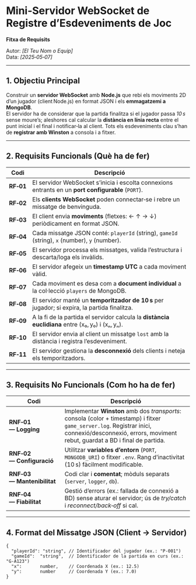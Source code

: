 # Mini‑Servidor WebSocket de Registre d’Esdeveniments de Joc  
**Fitxa de Requisits**

Autor: *[El Teu Nom o Equip]*  
Data: *[2025‑05‑07]*  

---

## 1. Objectiu Principal
Construir un **servidor WebSocket** amb **Node.js** que rebi els moviments 2D d’un jugador (client Node.js) en format JSON i els **emmagatzemi a MongoDB**.  
El servidor ha de considerar que la partida finalitza si el jugador passa *10 s* sense moure’s; aleshores cal calcular la **distància en línia recta** entre el punt inicial i el final i notificar‑la al client. Tots els esdeveniments clau s’han de **registrar amb Winston** a consola i a fitxer.

---

## 2. Requisits Funcionals (Què ha de fer)

| Codi | Descripció |
|------|------------|
| **RF‑01** | El servidor WebSocket s’inicia i escolta connexions entrants en un **port configurable** (`PORT`). |
| **RF‑02** | Els **clients WebSocket** poden connectar‑se i rebre un missatge de benvinguda. |
| **RF‑03** | El client envia **moviments** (fletxes: ← ↑ → ↓) periòdicament en format JSON. |
| **RF‑04** | Cada missatge JSON conté: `playerId` (string), `gameId` (string), `x` (number), `y` (number). |
| **RF‑05** | El servidor processa els missatges, valida l’estructura i descarta/loga els invàlids. |
| **RF‑06** | El servidor afegeix un **timestamp UTC** a cada moviment vàlid. |
| **RF‑07** | Cada moviment es desa com a **document individual** a la col·lecció `players` de MongoDB. |
| **RF‑08** | El servidor manté un **temporitzador de 10 s** per jugador; si expira, la partida finalitza. |
| **RF‑09** | A la fi de la partida el servidor calcula la **distància euclidiana** entre (x₀, y₀) i (xₙ, yₙ). |
| **RF‑10** | El servidor envia al client un missatge `lost` amb la distància i registra l’esdeveniment. |
| **RF‑11** | El servidor gestiona la **desconnexió** dels clients i neteja els temporitzadors. |

---

## 3. Requisits No Funcionals (Com ho ha de fer)

| Codi | Descripció |
|------|------------|
| **RNF‑01 — Logging** | Implementar **Winston** amb dos *transports*: consola (color + timestamp) i fitxer `game_server.log`. Registrar inici, connexió/desconnexió, errors, moviment rebut, guardat a BD i final de partida. |
| **RNF‑02 — Configuració** | Utilitzar **variables d’entorn** (`PORT`, `MONGODB_URI`) o fitxer `.env`. Rang d’inactivitat (10 s) fàcilment modificable. |
| **RNF‑03 — Mantenibilitat** | Codi clar i **comentat**; mòduls separats (`server`, `logger`, `db`). |
| **RNF‑04 — Fiabilitat** | Gestió d’errors (ex.: fallada de connexió a BD) sense aturar el servidor; ús de *try/catch* i *reconnect/back‑off* si cal. |

---

## 4. Format del Missatge JSON (Client → Servidor)

```jsonc
{
  "playerId": "string", // Identificador del jugador (ex.: "P‑001")
  "gameId":  "string",  // Identificador de la partida en curs (ex.: "G‑A123")
  "x":       number,    // Coordenada X (ex.: 12.5)
  "y":       number     // Coordenada Y (ex.: 7.0)
}
```
